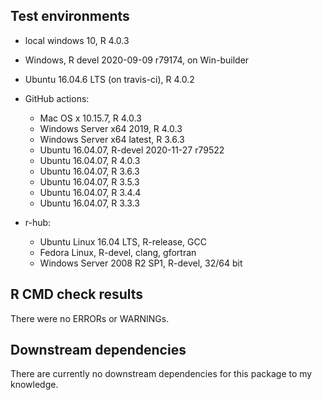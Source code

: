 ## Test environments
* local windows 10, R 4.0.3
* Windows, R devel 2020-09-09 r79174, on Win-builder
* Ubuntu 16.04.6 LTS (on travis-ci), R 4.0.2

* GitHub actions:
  * Mac OS x 10.15.7, R 4.0.3
  * Windows Server x64 2019, R 4.0.3
  * Windows Server x64 latest, R 3.6.3
  * Ubuntu 16.04.07, R-devel 2020-11-27 r79522
  * Ubuntu 16.04.07, R 4.0.3
  * Ubuntu 16.04.07, R 3.6.3
  * Ubuntu 16.04.07, R 3.5.3
  * Ubuntu 16.04.07, R 3.4.4
  * Ubuntu 16.04.07, R 3.3.3

* r-hub:
  * Ubuntu Linux 16.04 LTS, R-release, GCC
  * Fedora Linux, R-devel, clang, gfortran
  * Windows Server 2008 R2 SP1, R-devel, 32/64 bit

## R CMD check results
There were no ERRORs or WARNINGs. 

## Downstream dependencies
There are currently no downstream dependencies for this package to my knowledge.

